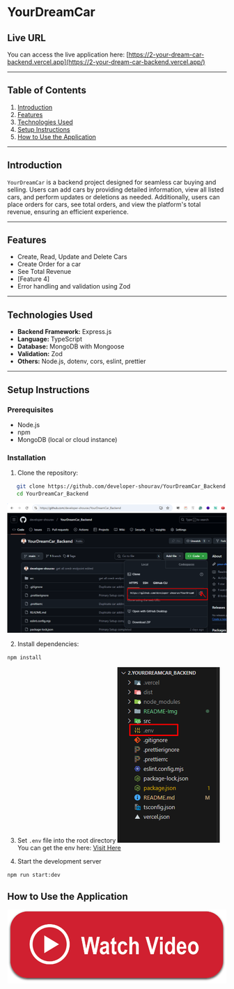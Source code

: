 # YourDreamCar

## Live URL

You can access the live application here: [https://2-your-dream-car-backend.vercel.app](https://2-your-dream-car-backend.vercel.app/)

---

## Table of Contents

1. [Introduction](#introduction)
2. [Features](#features)
3. [Technologies Used](#technologies-used)
4. [Setup Instructions](#setup-instructions)
5. [How to Use the Application](#how-to-use-the-application)

---

## Introduction

`YourDreamCar` is a backend project designed for seamless car buying and selling. Users can add cars by providing detailed information, view all listed cars, and perform updates or deletions as needed. Additionally, users can place orders for cars, see total orders, and view the platform's total revenue, ensuring an efficient  experience.

---

## Features

- Create, Read, Update and Delete Cars
- Create Order for a car
- See Total Revenue
- [Feature 4]
- Error handling and validation using Zod

---

## Technologies Used

- **Backend Framework:** Express.js
- **Language:** TypeScript
- **Database:** MongoDB with Mongoose
- **Validation:** Zod
- **Others:** Node.js, dotenv, cors, eslint, prettier

---

## Setup Instructions

### Prerequisites

- Node.js 
- npm 
- MongoDB (local or cloud instance)

### Installation

1. Clone the repository:

```bash
   git clone https://github.com/developer-shourav/YourDreamCar_Backend.git
   cd YourDreamCar_Backend
```
![Repo Cline Image](./README-Img/clone-repo.png)

2. Install dependencies:
```bash
npm install
```
3. Set `.env` file into the root directory 
![env directory](./README-Img/env-img.png) <br/>
You can get the env here: [Visit Here](https://docs.google.com/document/d/16SSu0_09Y8Ur1_6_xXQRDHXuJwx0j9UuFakO-wq8Gok/edit?usp=sharing)

4. Start the development server
```cmd
npm run start:dev
```

## How to Use the Application

<a href='https://youtu.be/IbJMb-qsgaY?si=dN3xgHWmo66JzBVJ' target=_blank> <img src="./README-Img//watch-video-button-01.png" /></a>